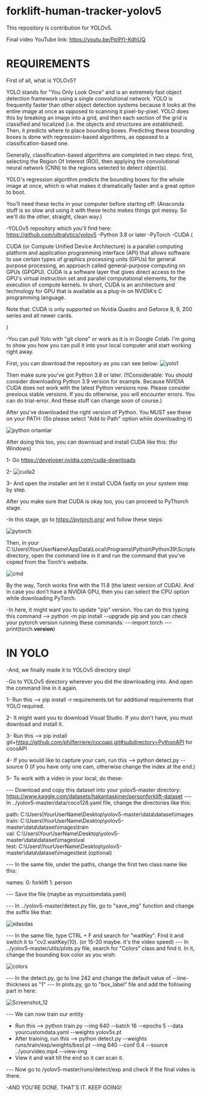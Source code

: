 # forklift-human-tracker-yolov5
This repository is contribution for YOLOv5.

Final video YouTube link: https://youtu.be/Pp9YI-KdhUQ 


# REQUIREMENTS
First of all, what is YOLOv5?

YOLO stands for "You Only Look Once" and is an extremely fast object detection framework using a single convolutional network. YOLO is frequently faster than other object detection systems because it looks at the entire image at once as opposed to scanning it pixel-by-pixel. YOLO does this by breaking an image into a grid, and then each section of the grid is classified and localized (i.e. the objects and structures are established). Then, it predicts where to place bounding boxes. Predicting these bounding boxes is done with regression-based algorithms, as opposed to a classification-based one.

Generally, classification-based algorithms are completed in two steps: first, selecting the Region Of Interest (ROI), then applying the convolutional neural network (CNN) to the regions selected to detect object(s).

YOLO's regression algorithm predicts the bounding boxes for the whole image at once, which is what makes it dramatically faster and a great option to boot.

You'll need these techs in your computer before starting off: (Anaconda stuff is so slow and using it with these techs makes things got messy. So we'll do the other, straight, clean way.)

-YOLOv5 repository which you'll find here: https://github.com/ultralytics/yolov5
-Python 3.8 or later
-PyTorch
-CUDA (

CUDA (or Compute Unified Device Architecture) is a parallel computing platform and application programming interface (API) that allows software to use certain types of graphics processing units (GPUs) for general purpose processing, an approach called general-purpose computing on GPUs (GPGPU). CUDA is a software layer that gives direct access to the GPU's virtual instruction set and parallel computational elements, for the execution of compute kernels. In short, CUDA is an architecture and technology for GPU that is available as a plug-in on NVIDIA's C programming language.

Note that: CUDA is only supported on Nvidia Quadro and Geforce 8, 9, 200 series and all newer cards.

)

-You can pull Yolo with "git clone" or work as it is in Google Colab. I'm going to show you how you can pull it into your local computer and start working right away.

First, you can download the repository as you can see below:
![yolo1](https://user-images.githubusercontent.com/71467992/206456979-f7e146f5-f219-4224-9710-94bf60ecd2f4.png)

Then make sure you've got Python 3.8 or later. (!!Considerable: You should consider downloading Python 3.9 version for example. Because NVIDIA CUDA does not work with the latest Python versions now. Please consider previous stable versions. If you do otherwise, you will encounter errors. You can do trial-error. And these stuff can change soon of course.)

After you've downloaded the right version of Python. You MUST see these on your PATH: (So please select "Add to Path" option while downloading it)

![python ortamlar](https://user-images.githubusercontent.com/71467992/206459810-a6ab3c87-aae5-4aa6-9afd-55ad816c892f.png)

After doing this too, you can download and install CUDA like this: (for Windows)

1- Go https://developer.nvidia.com/cuda-downloads

2- ![cuda2](https://user-images.githubusercontent.com/71467992/206460771-ac587884-a006-4568-9288-e32700f512ea.png)

3- And open the installer ant let it install CUDA fastly on your system step by step.

After you make sure that CUDA is okay too, you can proceed to PyThorch stage.

-In this stage, go to https://pytorch.org/ and follow these steps: 

![pytorch](https://user-images.githubusercontent.com/71467992/206464027-44b45e80-13d6-45d7-9d10-d80b0ff0441b.png)

Then, in your C:\Users\YourUserName\AppData\Local\Programs\Python\Python39\Scripts directory, open the command line in it and run the command that you've copied from the Torch's website. 

![cmd](https://user-images.githubusercontent.com/71467992/206466776-c60c37c2-663c-468c-ad42-032926828ae9.png)

By the way, Torch works fine with the 11.8 (the latest version of CUDA). And in case you don't have a NVIDIA GPU, then you can select the CPU option while downloading PyTorch.

-In here, it might want you to update "pip" version. You can do this typing this command --> python -m pip install --upgrade pip and you can check your pytorch version running these commands:
---import torch 
---print(torch.__version__)

# IN YOLO
-And, we finally made it to YOLOv5 directory step!

-Go to YOLOv5 directory wherever you did the downloading into. And open the command line in it again.

1- Run this --> pip install -r requirements.txt for additional requirements that YOLO required.

2- It might want you to download Visual Studio. If you don't have, you must download and install it.

3- Run this --> pip install git+https://github.com/philferriere/cocoapi.git#subdirectory=PythonAPI for cocoAPI

4- If you would like to capture your cam, run this --> python detect.py --source 0 (if you have only one cam, otherwise change the index at the end.)

5- To work with a video in your local, do these:

--- Download and copy this dataset into your yolov5-master directory: https://www.kaggle.com/datasets/hakantaskiner/personforklift-dataset
--- In ../yolov5-master/data/coco128.yaml file, change the directories like this:

path: C:\Users\YourUserName\Desktop\yolov5-master\data\dataset\images 
train: C:\Users\YourUserName\Desktop\yolov5-master\data\dataset\images\train  
val: C:\Users\YourUserName\Desktop\yolov5-master\data\dataset\images\val  
test:  C:\Users\YourUserName\Desktop\yolov5-master\data\dataset\images\test (optional)

--- In the same file, under the paths, change the first two class name like this:

names:
  0: forklift
  1: person
  
--- Save the file (maybe as mycustomdata.yaml)

--- In ../yolov5-master/detect.py file, go to "save_img" function and change the suffix like that:

![xdasdas](https://user-images.githubusercontent.com/71467992/206473334-e839ffd9-45f3-4d3a-9ce6-0c315341c9f7.png)

--- In the same file, type CTRL + F and search for "waitKey". Find it and switch it to "cv2.waitKey(10). (or 15-20 maybe. it's the video speed)
--- In ../yolov5-master/utils/plots.py file, search for "Colors" class and find it. In it, change the bounding box color as you wish:

![colors](https://user-images.githubusercontent.com/71467992/206475887-e5c7f002-8266-45fa-b9a6-f2a3838a3b91.png)

--- In the detect.py, go to line 242 and change the default value of --line-thickness as "1"
--- In plots.py, go to "box_label" file and add the following part in here:

![Screenshot_12](https://user-images.githubusercontent.com/71467992/206481505-2a50fac4-a51d-452c-88cb-b6c6861bc7fa.png)

--- We can now train our entity

- Run this --> python train.py --img 640 --batch 16 --epochs 5 --data yourcustomdata.yaml --weights yolov5s.pt
- After training, run this --> python detect.py --weights runs/train/exp/weights/best.pt --img 640 --conf 0.4 --source ../yourvideo.mp4 --view-img 
- View it and wait till the end so it can scan it.


--- Now go to /yolov5-master/runs/detect/exp and check if the final video is there.


-AND YOU'RE DONE. THAT'S IT. KEEP GOING!
















